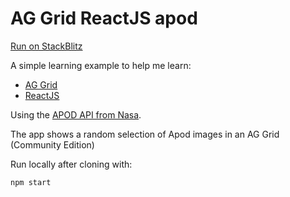 # AG Grid ReactJS apod

[Run on StackBlitz](https://ag-grid-react-apod.stackblitz.io/)

A simple learning example to help me learn:

- [AG Grid](https://www.ag-grid.com/)
- [ReactJS](https://reactjs.org/)

Using the [APOD API from Nasa](https://api.nasa.gov/).

The app shows a random selection of Apod images in an AG Grid (Community Edition)

Run locally after cloning with:

```
npm start
```
